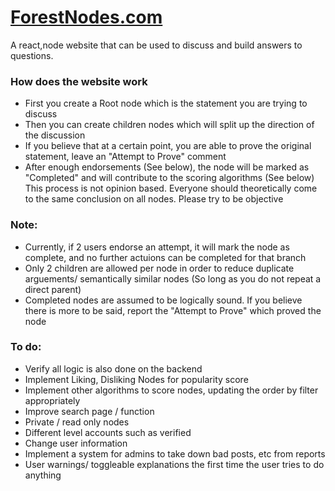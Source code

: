 # [ForestNodes.com](https://ForestNodes.com)
A react,node website that can be used to discuss and build answers to questions.

### How does the website work
- First you create a Root node which is the statement you are trying to discuss
- Then you can create children nodes which will split up the direction of the discussion
- If you believe that at a certain point, you are able to prove the original statement, leave an "Attempt to Prove" comment
- After enough endorsements (See below), the node will be marked as "Completed" and will contribute to the scoring algorithms (See below)
This process is not opinion based. Everyone should theoretically come to the same conclusion on all nodes.
Please try to be objective

### Note:
- Currently, if 2 users endorse an attempt, it will mark the node as complete, and no further actuions can be completed for that branch
- Only 2 children are allowed per node in order to reduce duplicate arguements/ semantically similar nodes (So long as you do not repeat a direct parent)
- Completed nodes are assumed to be logically sound. If you believe there is more to be said, report the "Attempt to Prove" which proved the node

### To do:
- Verify all logic is also done on the backend
- Implement Liking, Disliking Nodes for popularity score
- Implement other algorithms to score nodes, updating the order by filter appropriately
- Improve search page / function
- Private / read only nodes
- Different level accounts such as verified
- Change user information
- Implement a system for admins to take down bad posts, etc from reports
- User warnings/ toggleable explanations the first time the user tries to do anything
